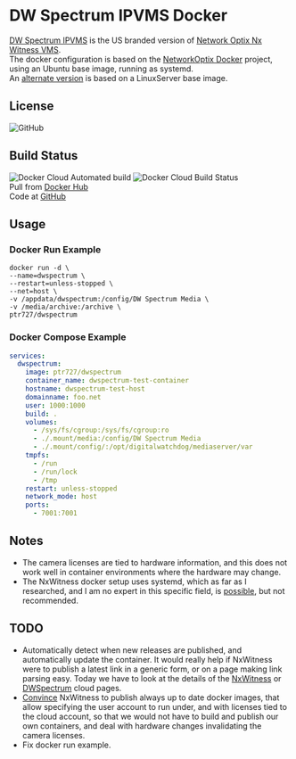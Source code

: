 # DW Spectrum IPVMS Docker

[DW Spectrum IPVMS](https://digital-watchdog.com/productdetail/DW-Spectrum-IPVMS/) is the US branded version of [Network Optix Nx Witness VMS](https://www.networkoptix.com/nx-witness/).  
The docker configuration is based on the [NetworkOptix Docker](https://bitbucket.org/networkoptix/nx_open_integrations/src/default/docker/) project, using an Ubuntu base image, running as systemd.  
An [alternate version](https://github.com/ptr727/DWSpectrum-LSIO) is based on a LinuxServer base image.

## License

![GitHub](https://img.shields.io/github/license/ptr727/DWSpectrum)  

## Build Status

![Docker Cloud Automated build](https://img.shields.io/docker/cloud/automated/ptr727/dwspectrum)
![Docker Cloud Build Status](https://img.shields.io/docker/cloud/build/ptr727/dwspectrum)  
Pull from [Docker Hub](https://hub.docker.com/r/ptr727/dwspectrum)  
Code at [GitHub](https://github.com/ptr727/DWSpectrum)

## Usage

### Docker Run Example

```shell
docker run -d \
--name=dwspectrum \
--restart=unless-stopped \
--net=host \
-v /appdata/dwspectrum:/config/DW Spectrum Media \
-v /media/archive:/archive \
ptr727/dwspectrum
```

### Docker Compose Example

```yaml
services:
  dwspectrum:
    image: ptr727/dwspectrum
    container_name: dwspectrum-test-container
    hostname: dwspectrum-test-host
    domainname: foo.net
    user: 1000:1000
    build: .
    volumes:
      - /sys/fs/cgroup:/sys/fs/cgroup:ro
      - ./.mount/media:/config/DW Spectrum Media
      - ./.mount/config/:/opt/digitalwatchdog/mediaserver/var
    tmpfs:
      - /run
      - /run/lock
      - /tmp
    restart: unless-stopped
    network_mode: host
    ports:
      - 7001:7001
```

## Notes

- The camera licenses are tied to hardware information, and this does not work well in container environments where the hardware may change.  
- The NxWitness docker setup uses systemd, which as far as I researched, and I am no expert in this specific field, is [possible](https://developers.redhat.com/blog/2019/04/24/how-to-run-systemd-in-a-container/), but not recommended.

## TODO

- Automatically detect when new releases are published, and automatically update the container. It would really help if NxWitness were to publish a latest link in a generic form, or on a page making link parsing easy. Today we have to look at the details of the [NxWitness](https://nxvms.com/download/linux) or [DWSpectrum](https://dwspectrum.digital-watchdog.com/download/linux) cloud pages.
- [Convince](https://support.networkoptix.com/hc/en-us/articles/360037973573-How-to-run-Nx-Server-in-Docker) NxWitness to publish always up to date docker images, that allow specifying the user account to run under, and with licenses tied to the cloud account, so that we would not have to build and publish our own containers, and deal with hardware changes invalidating the camera licenses.
- Fix docker run example.
